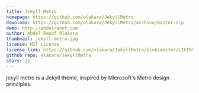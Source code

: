 ```yaml
---
title: Jekyll Metro
homepage: https://github.com/olakara/JekyllMetro
download: https://github.com/olakara/JekyllMetro/archive/master.zip
demo: http://abdelraoof.com
author: Abdel Raoof Olakara
thumbnail: jekyll-metro.jpg
license: MIT License
license_link: https://github.com/olakara/JekyllMetro/blob/master/LICENSE.md
github_repo: olakara/JekyllMetro
stars: 25
---
```


jekyll metro is a Jekyll theme, inspired by Microsoft's Metro design
principles.
